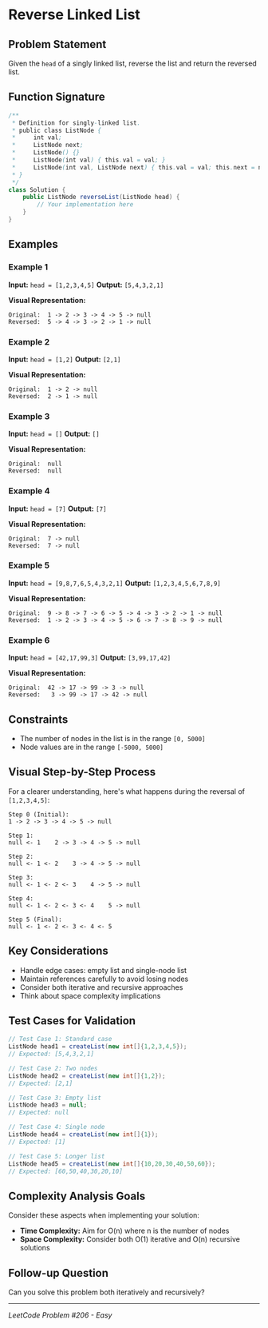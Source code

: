 # Reverse Linked List

## Problem Statement

Given the `head` of a singly linked list, reverse the list and return the reversed list.

## Function Signature

```java
/**
 * Definition for singly-linked list.
 * public class ListNode {
 *     int val;
 *     ListNode next;
 *     ListNode() {}
 *     ListNode(int val) { this.val = val; }
 *     ListNode(int val, ListNode next) { this.val = val; this.next = next; }
 * }
 */
class Solution {
    public ListNode reverseList(ListNode head) {
        // Your implementation here
    }
}
```

## Examples

### Example 1
**Input:** `head = [1,2,3,4,5]`
**Output:** `[5,4,3,2,1]`

**Visual Representation:**
```
Original:  1 -> 2 -> 3 -> 4 -> 5 -> null
Reversed:  5 -> 4 -> 3 -> 2 -> 1 -> null
```

### Example 2
**Input:** `head = [1,2]`
**Output:** `[2,1]`

**Visual Representation:**
```
Original:  1 -> 2 -> null
Reversed:  2 -> 1 -> null
```

### Example 3
**Input:** `head = []`
**Output:** `[]`

**Visual Representation:**
```
Original:  null
Reversed:  null
```

### Example 4
**Input:** `head = [7]`
**Output:** `[7]`

**Visual Representation:**
```
Original:  7 -> null
Reversed:  7 -> null
```

### Example 5
**Input:** `head = [9,8,7,6,5,4,3,2,1]`
**Output:** `[1,2,3,4,5,6,7,8,9]`

**Visual Representation:**
```
Original:  9 -> 8 -> 7 -> 6 -> 5 -> 4 -> 3 -> 2 -> 1 -> null
Reversed:  1 -> 2 -> 3 -> 4 -> 5 -> 6 -> 7 -> 8 -> 9 -> null
```

### Example 6
**Input:** `head = [42,17,99,3]`
**Output:** `[3,99,17,42]`

**Visual Representation:**
```
Original:  42 -> 17 -> 99 -> 3 -> null
Reversed:   3 -> 99 -> 17 -> 42 -> null
```

## Constraints

- The number of nodes in the list is in the range `[0, 5000]`
- Node values are in the range `[-5000, 5000]`

## Visual Step-by-Step Process

For a clearer understanding, here's what happens during the reversal of `[1,2,3,4,5]`:

```
Step 0 (Initial):
1 -> 2 -> 3 -> 4 -> 5 -> null

Step 1:
null <- 1    2 -> 3 -> 4 -> 5 -> null

Step 2:
null <- 1 <- 2    3 -> 4 -> 5 -> null

Step 3:
null <- 1 <- 2 <- 3    4 -> 5 -> null

Step 4:
null <- 1 <- 2 <- 3 <- 4    5 -> null

Step 5 (Final):
null <- 1 <- 2 <- 3 <- 4 <- 5
```

## Key Considerations

- Handle edge cases: empty list and single-node list
- Maintain references carefully to avoid losing nodes
- Consider both iterative and recursive approaches
- Think about space complexity implications

## Test Cases for Validation

```java
// Test Case 1: Standard case
ListNode head1 = createList(new int[]{1,2,3,4,5});
// Expected: [5,4,3,2,1]

// Test Case 2: Two nodes
ListNode head2 = createList(new int[]{1,2});
// Expected: [2,1]

// Test Case 3: Empty list
ListNode head3 = null;
// Expected: null

// Test Case 4: Single node
ListNode head4 = createList(new int[]{1});
// Expected: [1]

// Test Case 5: Longer list
ListNode head5 = createList(new int[]{10,20,30,40,50,60});
// Expected: [60,50,40,30,20,10]
```

## Complexity Analysis Goals

Consider these aspects when implementing your solution:

- **Time Complexity:** Aim for O(n) where n is the number of nodes
- **Space Complexity:** Consider both O(1) iterative and O(n) recursive solutions

## Follow-up Question

Can you solve this problem both iteratively and recursively?

---

*LeetCode Problem #206 - Easy*